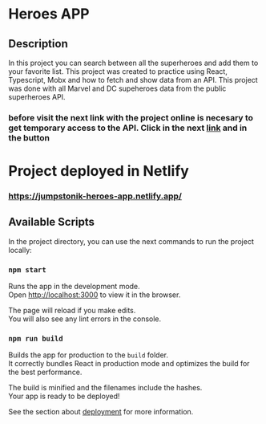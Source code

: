 # Heroes APP

## Description

In this project you can search between all the superheroes and add them to your favorite list. This project was created to practice using React, Typescript, Mobx and how to fetch and show data from an API. This project was done with all Marvel and DC supeheroes data from the public superheroes API.

### before visit the next link with the project online is necesary to get temporary access to the API. Click in the next [link](https://cors-anywhere.herokuapp.com/corsdemo) and in the button <Resquest temporary access to the demo server> 

# Project deployed in Netlify
### https://jumpstonik-heroes-app.netlify.app/

## Available Scripts

In the project directory, you can use the next commands to run the project locally:

### `npm start`

Runs the app in the development mode.\
Open [http://localhost:3000](http://localhost:3000) to view it in the browser.

The page will reload if you make edits.\
You will also see any lint errors in the console.


### `npm run build`

Builds the app for production to the `build` folder.\
It correctly bundles React in production mode and optimizes the build for the best performance.

The build is minified and the filenames include the hashes.\
Your app is ready to be deployed!

See the section about [deployment](https://facebook.github.io/create-react-app/docs/deployment) for more information.
